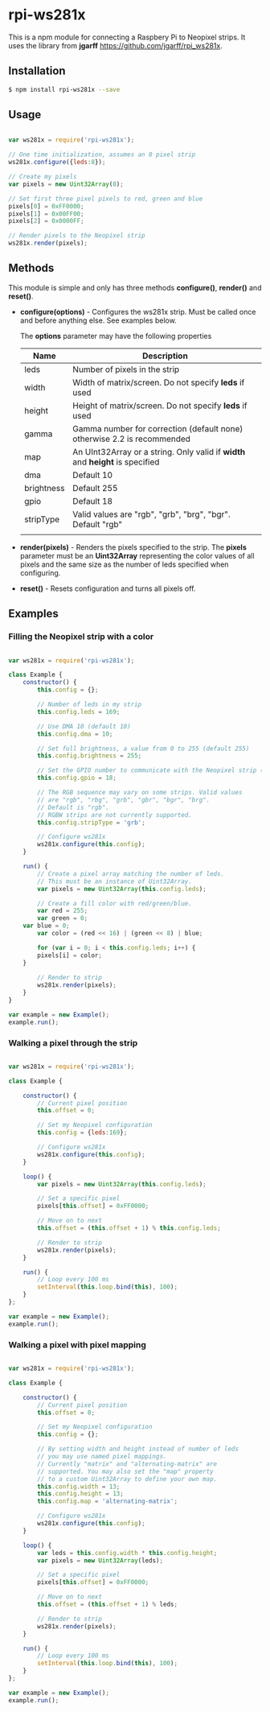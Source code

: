 # rpi-ws281x

This is a npm module for connecting a Raspbery Pi to Neopixel strips. It uses the 
library from **jgarff** https://github.com/jgarff/rpi_ws281x.

## Installation

````bash
$ npm install rpi-ws281x --save
````


## Usage

````javascript

var ws281x = require('rpi-ws281x');

// One time initialization, assumes an 8 pixel strip
ws281x.configure({leds:8});

// Create my pixels
var pixels = new Uint32Array(8);

// Set first three pixel pixels to red, green and blue
pixels[0] = 0xFF0000;
pixels[1] = 0x00FF00;
pixels[2] = 0x0000FF;

// Render pixels to the Neopixel strip
ws281x.render(pixels);

````


## Methods

This module is simple and only has three methods **configure()**, **render()** and **reset()**.

- **configure(options)** - Configures the ws281x strip. Must be called once and before anything else. See examples below.

  The **options** parameter may have the following properties

  | Name       | Description                                                  |
  | ---------- | ------------------------------------------------------------ |
  | leds       | Number of pixels in the strip                                |
  | width      | Width of matrix/screen. Do not specify **leds** if used      |
  | height     | Height of matrix/screen. Do not specify **leds** if used     |
  | gamma      | Gamma number for correction (default none) otherwise 2.2 is recommended |
  | map        | An UInt32Array or a string. Only valid if **width** and **height** is specified |
  | dma        | Default 10                                                   |
  | brightness | Default 255                                                  |
  | gpio       | Default 18                                                   |
  | stripType  | Valid values are "rgb", "grb", "brg", "bgr". Default "rgb"   |
  |            |                                                              |

  
- **render(pixels)** - Renders the pixels specified to the strip. The **pixels** parameter must be an **Uint32Array** representing the color values of all pixels and the same size as the number of leds specified when configuring.
- **reset()** - Resets configuration and turns all pixels off.


## Examples

### Filling the Neopixel strip with a color

````javascript

var ws281x = require('rpi-ws281x');

class Example {
	constructor() {
		this.config = {};

		// Number of leds in my strip
		this.config.leds = 169;

		// Use DMA 10 (default 10)
		this.config.dma = 10;

		// Set full brightness, a value from 0 to 255 (default 255)
		this.config.brightness = 255;

		// Set the GPIO number to communicate with the Neopixel strip (default 18)
		this.config.gpio = 18;

		// The RGB sequence may vary on some strips. Valid values
		// are "rgb", "rbg", "grb", "gbr", "bgr", "brg".
		// Default is "rgb".
		// RGBW strips are not currently supported.
		this.config.stripType = 'grb';

		// Configure ws281x
		ws281x.configure(this.config);
	}

	run() {
		// Create a pixel array matching the number of leds.
		// This must be an instance of Uint32Array.
		var pixels = new Uint32Array(this.config.leds);

		// Create a fill color with red/green/blue.
		var red = 255;
		var green = 0;
    var blue = 0;
		var color = (red << 16) | (green << 8) | blue;

		for (var i = 0; i < this.config.leds; i++) {
        pixels[i] = color;
    }
    
		// Render to strip
		ws281x.render(pixels);
	}
}

var example = new Example();
example.run();

````

### Walking a pixel through the strip

````javascript

var ws281x = require('rpi-ws281x');

class Example {

    constructor() {
        // Current pixel position
        this.offset = 0;

        // Set my Neopixel configuration
        this.config = {leds:169};

        // Configure ws281x
        ws281x.configure(this.config);
    }

    loop() {
        var pixels = new Uint32Array(this.config.leds);

        // Set a specific pixel
        pixels[this.offset] = 0xFF0000;

        // Move on to next
        this.offset = (this.offset + 1) % this.config.leds;

        // Render to strip
        ws281x.render(pixels);
    }

    run() {
        // Loop every 100 ms
        setInterval(this.loop.bind(this), 100);
    }
};

var example = new Example();
example.run();

````

### Walking a pixel with pixel mapping

````javascript

var ws281x = require('rpi-ws281x');

class Example {

    constructor() {
        // Current pixel position
        this.offset = 0;

        // Set my Neopixel configuration
        this.config = {};

        // By setting width and height instead of number of leds
        // you may use named pixel mappings.
        // Currently "matrix" and "alternating-matrix" are
        // supported. You may also set the "map" property
        // to a custom Uint32Array to define your own map.
        this.config.width = 13;
        this.config.height = 13;
        this.config.map = 'alternating-matrix';

        // Configure ws281x
        ws281x.configure(this.config);
    }

    loop() {
        var leds = this.config.width * this.config.height;
        var pixels = new Uint32Array(leds);

        // Set a specific pixel
        pixels[this.offset] = 0xFF0000;

        // Move on to next
        this.offset = (this.offset + 1) % leds;

        // Render to strip
        ws281x.render(pixels);
    }

    run() {
        // Loop every 100 ms
        setInterval(this.loop.bind(this), 100);
    }
};

var example = new Example();
example.run();

````
